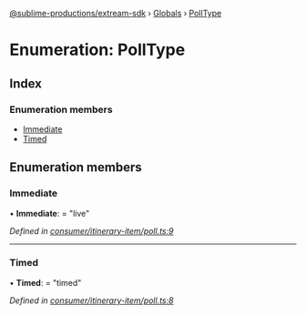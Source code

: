 [@sublime-productions/extream-sdk](../README.md) › [Globals](../globals.md) › [PollType](polltype.md)

# Enumeration: PollType

## Index

### Enumeration members

* [Immediate](polltype.md#immediate)
* [Timed](polltype.md#timed)

## Enumeration members

###  Immediate

• **Immediate**: = "live"

*Defined in [consumer/itinerary-item/poll.ts:9](https://github.com/Extream-SaaS/ex-sdk/blob/dd0fa1a/src/consumer/itinerary-item/poll.ts#L9)*

___

###  Timed

• **Timed**: = "timed"

*Defined in [consumer/itinerary-item/poll.ts:8](https://github.com/Extream-SaaS/ex-sdk/blob/dd0fa1a/src/consumer/itinerary-item/poll.ts#L8)*
